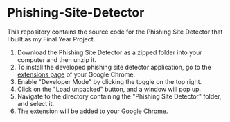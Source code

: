 # Phishing-Site-Detector

This repository contains the source code for the Phishing Site Detector that I built as my Final Year Project.

1. Download the Phishing Site Detector as a zipped folder into your computer and then unzip it.
2. To install the developed phishing site detector application, go to the [extensions page](chrome://extensions/) of your Google Chrome.
3. Enable "Developer Mode" by clicking the toggle on the top right.
4. Click on the "Load unpacked" button, and a window will pop up. 
5. Navigate to the directory containing the "Phishing Site Detector" folder, and select it.
6. The extension will be added to your Google Chrome. 
